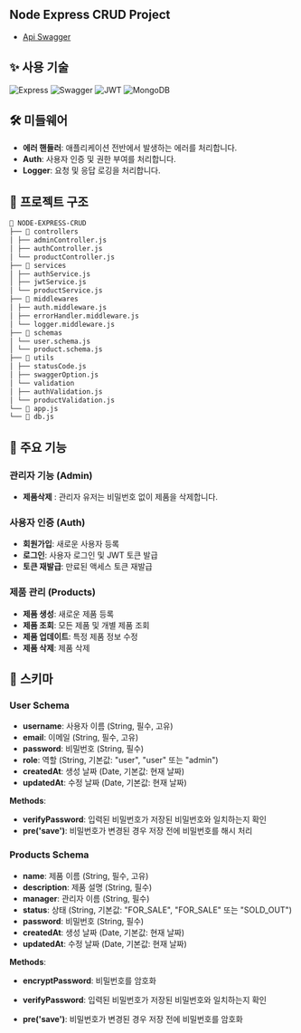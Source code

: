 ## Node Express CRUD Project

-   [Api Swagger](http://dfgdwssegf.shop:3000/swagger/)

## ✨ 사용 기술

![Express](https://img.shields.io/badge/Express-000000?style=for-the-badge&logo=express&logoColor=white)
![Swagger](https://img.shields.io/badge/Swagger-85EA2D?style=for-the-badge&logo=swagger&logoColor=white)
![JWT](https://img.shields.io/badge/JWT-000000?style=for-the-badge&logo=JSON%20web%20tokens&logoColor=white)
![MongoDB](https://img.shields.io/badge/MongoDB-47A248?style=for-the-badge&logo=mongodb&logoColor=white)

## 🛠️ 미들웨어

-   **에러 핸들러**: 애플리케이션 전반에서 발생하는 에러를 처리합니다.
-   **Auth**: 사용자 인증 및 권한 부여를 처리합니다.
-   **Logger**: 요청 및 응답 로깅을 처리합니다.

## 📁 프로젝트 구조

```markdown
📁 NODE-EXPRESS-CRUD
├── 📂 controllers
│ ├── adminController.js
│ ├── authController.js
│ └── productController.js
├── 📂 services
│ ├── authService.js
│ ├── jwtService.js
│ └── productService.js
├── 📂 middlewares
│ ├── auth.middleware.js
│ ├── errorHandler.middleware.js
│ └── logger.middleware.js
├── 📂 schemas
│ └── user.schema.js
│ └── product.schema.js
├── 📂 utils
│ ├── statusCode.js
│ ├── swaggerOption.js
│ └── validation
│ ├── authValidation.js
│ └── productValidation.js
└── 📄 app.js
└── 📄 db.js
```

## 📜 주요 기능

### 관리자 기능 (Admin)

-   **제품삭제** : 관리자 유저는 비밀번호 없이 제품을 삭제합니다.

### 사용자 인증 (Auth)

-   **회원가입**: 새로운 사용자 등록
-   **로그인**: 사용자 로그인 및 JWT 토큰 발급
-   **토큰 재발급**: 만료된 액세스 토큰 재발급

### 제품 관리 (Products)

-   **제품 생성**: 새로운 제품 등록
-   **제품 조회**: 모든 제품 및 개별 제품 조회
-   **제품 업데이트**: 특정 제품 정보 수정
-   **제품 삭제**: 제품 삭제

## 📂 스키마

### User Schema

-   **username**: 사용자 이름 (String, 필수, 고유)
-   **email**: 이메일 (String, 필수, 고유)
-   **password**: 비밀번호 (String, 필수)
-   **role**: 역할 (String, 기본값: "user", "user" 또는 "admin")
-   **createdAt**: 생성 날짜 (Date, 기본값: 현재 날짜)
-   **updatedAt**: 수정 날짜 (Date, 기본값: 현재 날짜)

**Methods**:

-   **verifyPassword**: 입력된 비밀번호가 저장된 비밀번호와 일치하는지 확인
-   **pre('save')**: 비밀번호가 변경된 경우 저장 전에 비밀번호를 해시 처리

### Products Schema

-   **name**: 제품 이름 (String, 필수, 고유)
-   **description**: 제품 설명 (String, 필수)
-   **manager**: 관리자 이름 (String, 필수)
-   **status**: 상태 (String, 기본값: "FOR_SALE", "FOR_SALE" 또는 "SOLD_OUT")
-   **password**: 비밀번호 (String, 필수)
-   **createdAt**: 생성 날짜 (Date, 기본값: 현재 날짜)
-   **updatedAt**: 수정 날짜 (Date, 기본값: 현재 날짜)

**Methods**:

-   **encryptPassword**: 비밀번호를 암호화
-   **verifyPassword**: 입력된 비밀번호가 저장된 비밀번호와 일치하는지 확인

-   **pre('save')**: 비밀번호가 변경된 경우 저장 전에 비밀번호를 암호화
